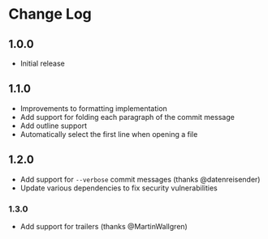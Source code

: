 # Change Log

## 1.0.0

- Initial release

## 1.1.0

- Improvements to formatting implementation
- Add support for folding each paragraph of the commit message
- Add outline support
- Automatically select the first line when opening a file

## 1.2.0

- Add support for `--verbose` commit messages (thanks @datenreisender)
- Update various dependencies to fix security vulnerabilities

### 1.3.0

- Add support for trailers (thanks @MartinWallgren)
